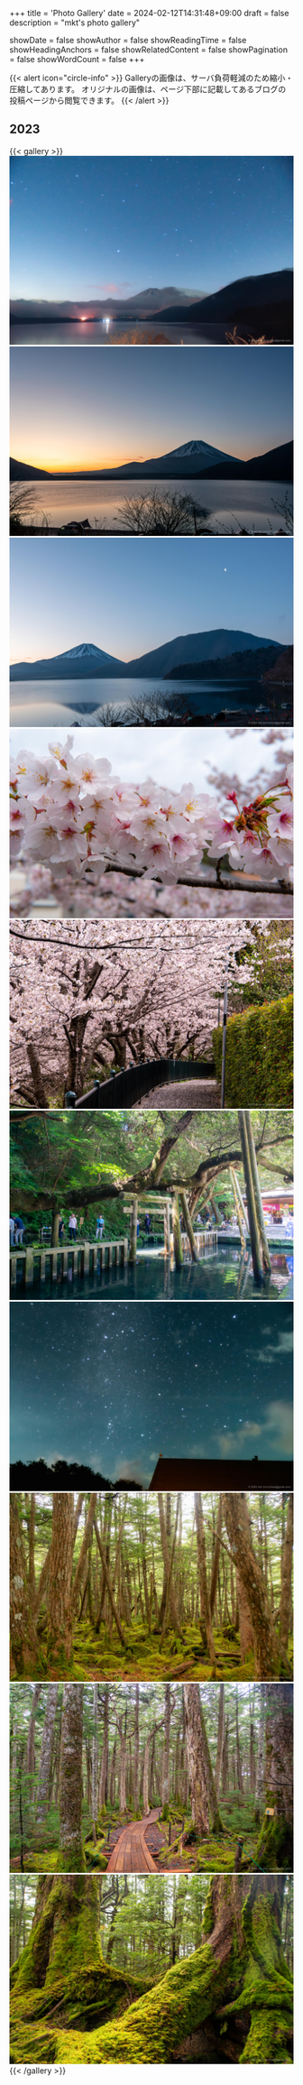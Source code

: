 +++
title = 'Photo Gallery'
date = 2024-02-12T14:31:48+09:00
draft = false
description = "mkt's photo gallery"

showDate = false
showAuthor = false
showReadingTime = false
showHeadingAnchors = false
showRelatedContent = false
showPagination = false
showWordCount = false
+++


{{< alert icon="circle-info" >}}
Galleryの画像は、サーバ負荷軽減のため縮小・圧縮してあります。
オリジナルの画像は、ページ下部に記載してあるブログの投稿ページから閲覧できます。
{{< /alert >}}


## 2023

{{< gallery >}}
    <img src="img/DSC04874-dev.jpg" class="grid-w33" />
    <img src="img/DSC04882-dev.jpg" class="grid-w33" />
    <img src="img/DSC04888-dev.jpg" class="grid-w33" />
    <img src="img/DSC04916-dev.jpg" class="grid-w33" />
    <img src="img/DSC04932-dev.jpg" class="grid-w33" />
    <img src="img/DSC05016-dev.jpg" class="grid-w33" />
    <img src="img/DSC05124-dev.jpg" class="grid-w33" />
    <img src="img/DSC05140-dev.jpg" class="grid-w33" />
    <img src="img/DSC05142-dev.jpg" class="grid-w33" />
    <img src="img/DSC05153-dev.jpg" class="grid-w33" />
{{< /gallery >}}


